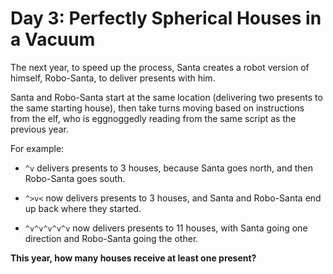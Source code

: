 # Day 3: Perfectly Spherical Houses in a Vacuum

The next year, to speed up the process, Santa creates a robot version of himself, Robo-Santa, to deliver presents with him.

Santa and Robo-Santa start at the same location (delivering two presents to the same starting house), then take turns moving based on instructions from the elf, who is eggnoggedly reading from the same script as the previous year.

For example:

- `^v` delivers presents to 3 houses, because Santa goes north, and then Robo-Santa goes south.

- `^>v<` now delivers presents to 3 houses, and Santa and Robo-Santa end up back where they started.

- `^v^v^v^v^v` now delivers presents to 11 houses, with Santa going one direction and Robo-Santa going the other.

**This year, how many houses receive at least one present?**
